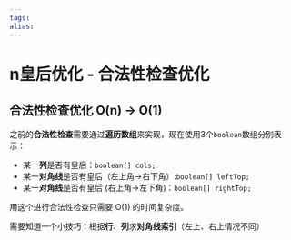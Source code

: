 ```yaml
---
tags: 
alias:
---
```


# n皇后优化 - 合法性检查优化

## 合法性检查优化 O(n) -> O(1)

之前的**合法性检查**需要通过**遍历数组**来实现，现在使用3个`boolean`数组分别表示：

-   某一**列**是否有皇后：`boolean[] cols;`
-   某一**对角线**是否有皇后（左上角->右下角）:`boolean[] leftTop;`
-   某一**对角线**是否有皇后 (右上角->左下角)：`boolean[] rightTop;`

用这个进行合法性检查只需要 O(1) 的时间复杂度。

需要知道一个小技巧：根据**行**、**列**求**对角线索引**（左上、右上情况不同）